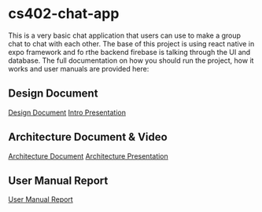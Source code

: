 # cs402-chat-app

This is a very basic chat application that users can use to make a group chat to chat with each other. The base of this project is using react native in expo framework and fo rthe backend firebase is talking through the UI and database. The full documentation on how you should run the project, how it works and user manuals are provided here:

## Design Document
<a href="https://github.com/Tavi-Kohn/cs402-chat-app/blob/main/Design%20Document-2.pdf" target="_blank">Design Document</a>
<a href="https://www.youtube.com/watch?v=UBC-aomOhZA" target="_blank">Intro Presentation</a>


## Architecture Document & Video
<a href="https://github.com/Tavi-Kohn/cs402-chat-app/blob/main/CS%20402%20Spring%202023.pdf" target="_blank">Architecture Document</a>
<a href="https://youtu.be/Nmmn6K6DZzc" target="_blank">Architecture Presentation</a>


## User Manual Report
<a href="https://github.com/Tavi-Kohn/cs402-chat-app/blob/main/User%20Manual-2.pdf">User Manual Report</a>
